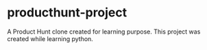 # producthunt-project
A Product Hunt clone created for learning purpose. This project was created while learning python.
